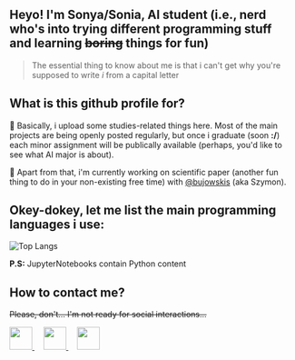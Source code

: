 ## Heyo! I'm Sonya/Sonia, AI student (i.e., nerd who's into trying different programming stuff and learning ~~boring~~ things for fun)

> The essential thing to know about me is that i can't get why you're supposed to write _i_ from a capital letter

## What is this github profile for?

:turtle: Basically, i upload some studies-related things here. Most of the main projects are being openly posted regularly, but once i graduate (soon  **:/**) each minor assignment will be publically available (perhaps, you'd like to see what AI major is about).

:turtle: Apart from that, i'm currently working on scientific paper (another fun thing to do in your non-existing free time) with [@bujowskis](https://github.com/bujowskis) (aka Szymon).

## Okey-dokey, let me list the main programming languages i use:

![Top Langs](https://github-readme-stats.vercel.app/api/top-langs/?username=allsuitablenamesarealreadytaken&hide=css,html&theme=aura&count-private=true)

**P.S:** JupyterNotebooks contain Python content

## How to contact me?

~~Please, don't... I'm not ready for social interactions...~~

<a href="https://www.linkedin.com/in/sofya-aksenyuk-36a20b254/">
    <img height="40" width="40" src="https://cdn2.iconfinder.com/data/icons/social-icon-3/512/social_style_3_in-306.png"/>
</a>
&nbsp
&nbsp
<a href="https://discordapp.com/users/sonya#0690">
    <img height="40" width="40" src="https://cdn2.iconfinder.com/data/icons/gaming-platforms-squircle/250/discord_squircle-512.png"/>
</a>
&nbsp
&nbsp
<a href="mailto:sofya.axenyuk.02@gmail.com">
    <img height="40" width="40" src="https://cdn2.iconfinder.com/data/icons/social-media-2304/64/06-gmail-512.png"/>
</a>




